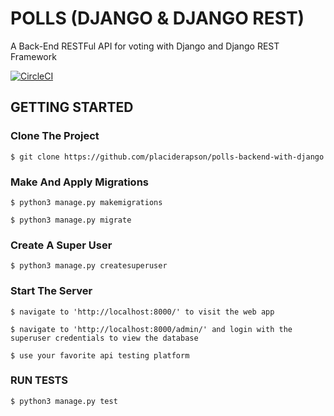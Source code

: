 # POLLS (DJANGO & DJANGO REST)

A Back-End RESTFul API for voting with Django and Django REST Framework

[![CircleCI](https://circleci.com/gh/placiderapson/polls-backend-with-django.svg?style=svg&circle-token=accf70da428315e0f1a0c93f89ecec07d51dd872)](https://app.circleci.com/pipelines/github/placiderapson/polls-backend-with-django)

## GETTING STARTED

### Clone The Project

```
$ git clone https://github.com/placiderapson/polls-backend-with-django
```

### Make And Apply Migrations

```
$ python3 manage.py makemigrations
```

```
$ python3 manage.py migrate
```

### Create A Super User

```
$ python3 manage.py createsuperuser
```

### Start The Server

```
$ navigate to 'http://localhost:8000/' to visit the web app
```

```
$ navigate to 'http://localhost:8000/admin/' and login with the superuser credentials to view the database
```

```
$ use your favorite api testing platform
```

### RUN TESTS

```
$ python3 manage.py test
```
